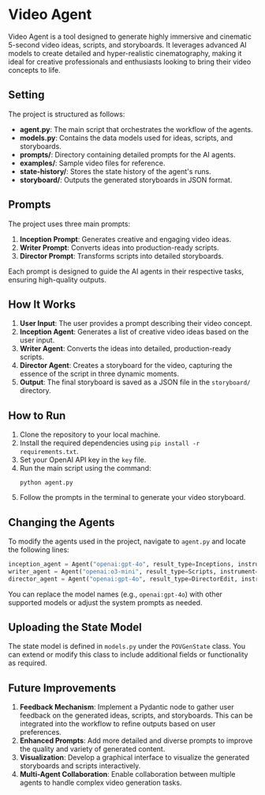 # Video Agent

Video Agent is a tool designed to generate highly immersive and cinematic 5-second video ideas, scripts, and storyboards. It leverages advanced AI models to create detailed and hyper-realistic cinematography, making it ideal for creative professionals and enthusiasts looking to bring their video concepts to life.

## Setting
The project is structured as follows:
- **agent.py**: The main script that orchestrates the workflow of the agents.
- **models.py**: Contains the data models used for ideas, scripts, and storyboards.
- **prompts/**: Directory containing detailed prompts for the AI agents.
- **examples/**: Sample video files for reference.
- **state-history/**: Stores the state history of the agent's runs.
- **storyboard/**: Outputs the generated storyboards in JSON format.

## Prompts
The project uses three main prompts:
1. **Inception Prompt**: Generates creative and engaging video ideas.
2. **Writer Prompt**: Converts ideas into production-ready scripts.
3. **Director Prompt**: Transforms scripts into detailed storyboards.

Each prompt is designed to guide the AI agents in their respective tasks, ensuring high-quality outputs.

## How It Works
1. **User Input**: The user provides a prompt describing their video concept.
2. **Inception Agent**: Generates a list of creative video ideas based on the user input.
3. **Writer Agent**: Converts the ideas into detailed, production-ready scripts.
4. **Director Agent**: Creates a storyboard for the video, capturing the essence of the script in three dynamic moments.
5. **Output**: The final storyboard is saved as a JSON file in the `storyboard/` directory.

## How to Run
1. Clone the repository to your local machine.
2. Install the required dependencies using `pip install -r requirements.txt`.
3. Set your OpenAI API key in the `key` file.
4. Run the main script using the command:
   ```
   python agent.py
   ```
5. Follow the prompts in the terminal to generate your video storyboard.

## Changing the Agents
To modify the agents used in the project, navigate to `agent.py` and locate the following lines:
```python
inception_agent = Agent("openai:gpt-4o", result_type=Inceptions, instrument=True, system_prompt=INCEPTION_PROMPT)
writer_agent = Agent("openai:o3-mini", result_type=Scripts, instrument=True, system_prompt=WRITER_PROMPT)
director_agent = Agent("openai:gpt-4o", result_type=DirectorEdit, instrument=True, system_prompt=PRODUCER_PROMPT)
```
You can replace the model names (e.g., `openai:gpt-4o`) with other supported models or adjust the system prompts as needed.

## Uploading the State Model
The state model is defined in `models.py` under the `POVGenState` class. You can extend or modify this class to include additional fields or functionality as required.

## Future Improvements
1. **Feedback Mechanism**: Implement a Pydantic node to gather user feedback on the generated ideas, scripts, and storyboards. This can be integrated into the workflow to refine outputs based on user preferences.
2. **Enhanced Prompts**: Add more detailed and diverse prompts to improve the quality and variety of generated content.
3. **Visualization**: Develop a graphical interface to visualize the generated storyboards and scripts interactively.
4. **Multi-Agent Collaboration**: Enable collaboration between multiple agents to handle complex video generation tasks.
